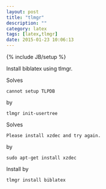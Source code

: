 ```yaml
---
layout: post
title: "tlmgr"
description: ""
category: latex
tags: [latex,tlmgr]
date: 2015-01-23 10:06:13
---
```

{% include JB/setup %}

Install biblatex using tlmgr.

Solves 

    cannot setup TLPDB 

by

    tlmgr init-usertree 

Solves

    Please install xzdec and try again.

by

    sudo apt-get install xzdec

Install by

    tlmgr install biblatex